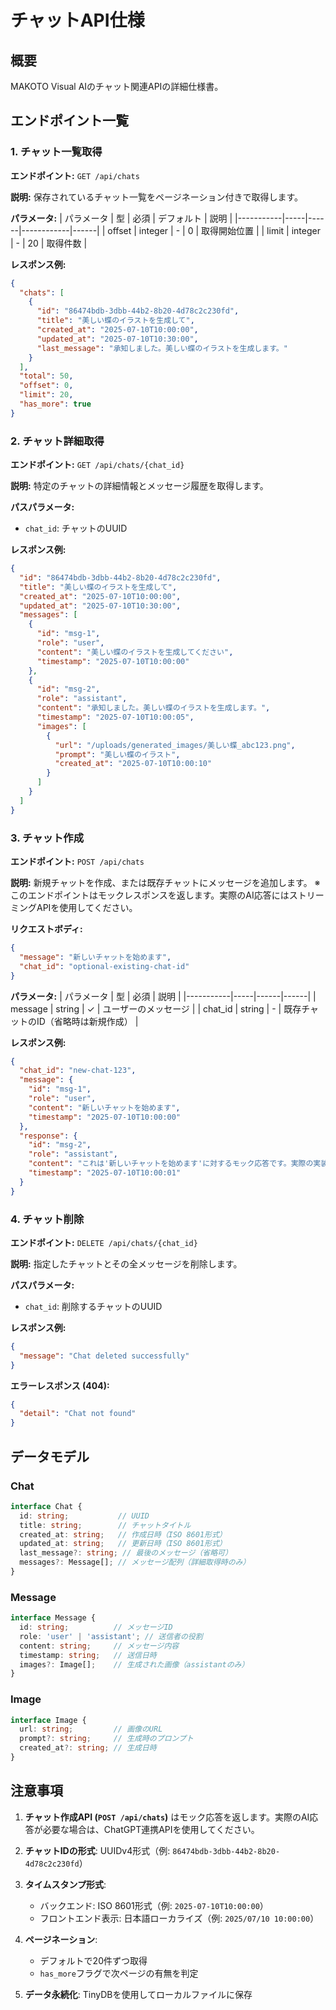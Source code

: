 # チャットAPI仕様

## 概要
MAKOTO Visual AIのチャット関連APIの詳細仕様書。

## エンドポイント一覧

### 1. チャット一覧取得

**エンドポイント:** `GET /api/chats`

**説明:** 保存されているチャット一覧をページネーション付きで取得します。

**パラメータ:**
| パラメータ | 型 | 必須 | デフォルト | 説明 |
|-----------|-----|------|------------|------|
| offset | integer | - | 0 | 取得開始位置 |
| limit | integer | - | 20 | 取得件数 |

**レスポンス例:**
```json
{
  "chats": [
    {
      "id": "86474bdb-3dbb-44b2-8b20-4d78c2c230fd",
      "title": "美しい蝶のイラストを生成して",
      "created_at": "2025-07-10T10:00:00",
      "updated_at": "2025-07-10T10:30:00",
      "last_message": "承知しました。美しい蝶のイラストを生成します。"
    }
  ],
  "total": 50,
  "offset": 0,
  "limit": 20,
  "has_more": true
}
```

### 2. チャット詳細取得

**エンドポイント:** `GET /api/chats/{chat_id}`

**説明:** 特定のチャットの詳細情報とメッセージ履歴を取得します。

**パスパラメータ:**
- `chat_id`: チャットのUUID

**レスポンス例:**
```json
{
  "id": "86474bdb-3dbb-44b2-8b20-4d78c2c230fd",
  "title": "美しい蝶のイラストを生成して",
  "created_at": "2025-07-10T10:00:00",
  "updated_at": "2025-07-10T10:30:00",
  "messages": [
    {
      "id": "msg-1",
      "role": "user",
      "content": "美しい蝶のイラストを生成してください",
      "timestamp": "2025-07-10T10:00:00"
    },
    {
      "id": "msg-2",
      "role": "assistant",
      "content": "承知しました。美しい蝶のイラストを生成します。",
      "timestamp": "2025-07-10T10:00:05",
      "images": [
        {
          "url": "/uploads/generated_images/美しい蝶_abc123.png",
          "prompt": "美しい蝶のイラスト",
          "created_at": "2025-07-10T10:00:10"
        }
      ]
    }
  ]
}
```

### 3. チャット作成

**エンドポイント:** `POST /api/chats`

**説明:** 新規チャットを作成、または既存チャットにメッセージを追加します。
※ このエンドポイントはモックレスポンスを返します。実際のAI応答にはストリーミングAPIを使用してください。

**リクエストボディ:**
```json
{
  "message": "新しいチャットを始めます",
  "chat_id": "optional-existing-chat-id"
}
```

**パラメータ:**
| パラメータ | 型 | 必須 | 説明 |
|-----------|-----|------|------|
| message | string | ✓ | ユーザーのメッセージ |
| chat_id | string | - | 既存チャットのID（省略時は新規作成） |

**レスポンス例:**
```json
{
  "chat_id": "new-chat-123",
  "message": {
    "id": "msg-1",
    "role": "user",
    "content": "新しいチャットを始めます",
    "timestamp": "2025-07-10T10:00:00"
  },
  "response": {
    "id": "msg-2",
    "role": "assistant",
    "content": "これは'新しいチャットを始めます'に対するモック応答です。実際の実装では、Azure OpenAIを使用します。",
    "timestamp": "2025-07-10T10:00:01"
  }
}
```

### 4. チャット削除

**エンドポイント:** `DELETE /api/chats/{chat_id}`

**説明:** 指定したチャットとその全メッセージを削除します。

**パスパラメータ:**
- `chat_id`: 削除するチャットのUUID

**レスポンス例:**
```json
{
  "message": "Chat deleted successfully"
}
```

**エラーレスポンス (404):**
```json
{
  "detail": "Chat not found"
}
```

## データモデル

### Chat
```typescript
interface Chat {
  id: string;           // UUID
  title: string;        // チャットタイトル
  created_at: string;   // 作成日時（ISO 8601形式）
  updated_at: string;   // 更新日時（ISO 8601形式）
  last_message?: string; // 最後のメッセージ（省略可）
  messages?: Message[]; // メッセージ配列（詳細取得時のみ）
}
```

### Message
```typescript
interface Message {
  id: string;          // メッセージID
  role: 'user' | 'assistant'; // 送信者の役割
  content: string;     // メッセージ内容
  timestamp: string;   // 送信日時
  images?: Image[];    // 生成された画像（assistantのみ）
}
```

### Image
```typescript
interface Image {
  url: string;         // 画像のURL
  prompt?: string;     // 生成時のプロンプト
  created_at?: string; // 生成日時
}
```

## 注意事項

1. **チャット作成API (`POST /api/chats`)** はモック応答を返します。実際のAI応答が必要な場合は、ChatGPT連携APIを使用してください。

2. **チャットIDの形式**: UUIDv4形式（例: `86474bdb-3dbb-44b2-8b20-4d78c2c230fd`）

3. **タイムスタンプ形式**: 
   - バックエンド: ISO 8601形式（例: `2025-07-10T10:00:00`）
   - フロントエンド表示: 日本語ローカライズ（例: `2025/07/10 10:00:00`）

4. **ページネーション**: 
   - デフォルトで20件ずつ取得
   - `has_more`フラグで次ページの有無を判定

5. **データ永続化**: TinyDBを使用してローカルファイルに保存